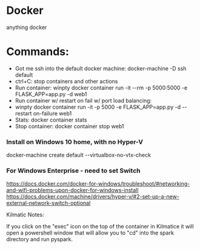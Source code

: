 # Docker
anything docker

# Commands:

  - Got me ssh into the default docker machine: docker-machine -D ssh default 
  - ctrl+C: stop containers and other actions
  - Run container: winpty docker container run -it --rm -p 5000:5000 -e FLASK_APP=app.py -d web1
  - Run container w/ restart on fail w/ port load balancing:
  - winpty docker container run -it -p 5000 -e FLASK_APP=app.py -d --restart on-failure web1
  - Stats: docker container stats
  - Stop container: docker container stop web1


### Install on Windows 10 home, with no Hyper-V
docker-machine create default --virtualbox-no-vtx-check

### For Windows Enterprise - need to set Switch
https://docs.docker.com/docker-for-windows/troubleshoot/#networking-and-wifi-problems-upon-docker-for-windows-install
https://docs.docker.com/machine/drivers/hyper-v/#2-set-up-a-new-external-network-switch-optional

Kilmatic Notes:

If you click on the "exec" icon on the top of the container in Kilmatice it will open a powershell window that will allow you to "cd" into the spark directory and run pyspark.

